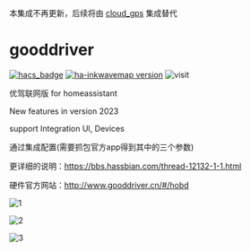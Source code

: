 本集成不再更新，后续将由 [cloud_gps](https://github.com/dscao/cloud_gps) 集成替代

# gooddriver
[![hacs_badge](https://img.shields.io/badge/Home-Assistant-%23049cdb)](https://www.home-assistant.io/)
[![ha-inkwavemap version](https://img.shields.io/badge/gooddriver-2023.5.19-blue.svg)](https://github.com/dscao/gooddriver)
![visit](https://visitor-badge.glitch.me/badge?page_id=dscao.gooddriver&left_text=visit)


 优驾联网版 for homeassistant
 
New features in version 2023

support Integration UI, Devices

通过集成配置(需要抓包官方app得到其中的三个参数)

更详细的说明：https://bbs.hassbian.com/thread-12132-1-1.html

硬件官方网站：http://www.gooddriver.cn/#/hobd


![1](https://user-images.githubusercontent.com/16587914/211990877-aafc0fdb-6dfa-40ca-bef9-fc2b69f0c3a0.jpg)

![2](https://user-images.githubusercontent.com/16587914/211990895-466cb9be-e077-4dcd-aad4-fc5ef93f47a7.jpg)

![3](https://user-images.githubusercontent.com/16587914/211990910-140b855d-930d-480a-9ec3-02b9ff807a69.jpg)
